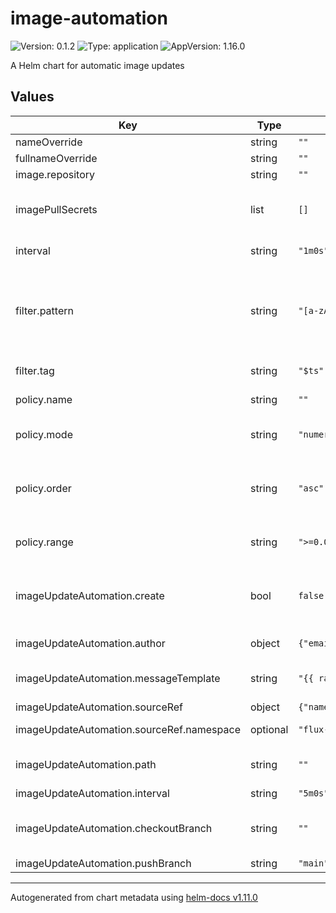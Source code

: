 # image-automation

![Version: 0.1.2](https://img.shields.io/badge/Version-0.1.2-informational?style=flat-square) ![Type: application](https://img.shields.io/badge/Type-application-informational?style=flat-square) ![AppVersion: 1.16.0](https://img.shields.io/badge/AppVersion-1.16.0-informational?style=flat-square)

A Helm chart for automatic image updates

## Values

| Key | Type | Default | Description |
|-----|------|---------|-------------|
| nameOverride | string | `""` |  |
| fullnameOverride | string | `""` |  |
| image.repository | string | `""` |  |
| imagePullSecrets | list | `[]` | Name of a secret containing image pull secrets (only the first in the array is used) |
| interval | string | `"1m0s"` | Which interval to check for new image versions |
| filter.pattern | string | `"[a-zA-Z0-9]+-(?P<ts>[0-9]+)"` | regex to use. "[a-z0-9]+-(?P<ts>[0-9]+)" is useful for a tagging strategy using 'gitSha-timestamp' where timestamp is extracted and sorted |
| filter.tag | string | `"$ts"` | which field is extracted and sorted |
| policy.name | string | `""` | name of the imagePolicy resource |
| policy.mode | string | `"numerical"` | mode must be numerical, alphabetical, or semver |
| policy.order | string | `"asc"` | if mode=numerical or alphabetical, determines whether tags are sorted using ascend(asc) or descend(desc). |
| policy.range | string | `">=0.0.0"` | if mode=semver, find the lastest image tag in this range |
| imageUpdateAutomation.create | bool | `false` | whether to add an ImageUpdateAutomation resource. Only one should be deployed per namespace |
| imageUpdateAutomation.author | object | `{"email":"fluxcdbot@users.noreply.github.com","name":"fluxcdbot"}` | author information for commits |
| imageUpdateAutomation.messageTemplate | string | `"{{ range .Updated.Images }}{{ println . }}{{ end }}"` | commit message template using Go template |
| imageUpdateAutomation.sourceRef | object | `{"name":"cheetah-example-gitops","namespace":"flux-system"}` | gitRepository to look in |
| imageUpdateAutomation.sourceRef.namespace | optional | `"flux-system"` | namespace of the GitRepository |
| imageUpdateAutomation.path | string | `""` | which path in the sourceRef to look for markers |
| imageUpdateAutomation.interval | string | `"5m0s"` |  |
| imageUpdateAutomation.checkoutBranch | string | `""` | which branch to check out. Defaults to the branch of the GitRepository |
| imageUpdateAutomation.pushBranch | string | `"main"` | which branch to push to |

----------------------------------------------
Autogenerated from chart metadata using [helm-docs v1.11.0](https://github.com/norwoodj/helm-docs/releases/v1.11.0)
